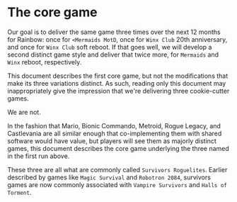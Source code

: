 # The core game

Our goal is to deliver the same game three times over the next 12 months for Rainbow: once for `<Mermaids MotD`, once for `Winx Club` 20th anniversary, and once for `Winx Club` soft reboot.  If that goes well, we will develop a second distinct game style and deliver that twice more, for `Mermaids` and `Winx` reboot, respectively.

This document describes the first core game, but not the modifications that make its three variations distinct.  As such, reading only this document may inappropriately give the impression that we're delivering three cookie-cutter games.

We are not.

In the fashion that Mario, Bionic Commando, Metroid, Rogue Legacy, and Castlevania are all similar enough that co-implementing them with shared software would have value, but players will see them as majorly distinct games, this document describes the core game underlying the three named in the first run above.

These three are all what are commonly called `Survivors Roguelites`.  Earlier described by games like `Magic Survival` and `Robotron 2084`, survivors games are now commonly associated with `Vampire Survivors` and `Halls of Torment`.